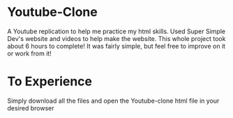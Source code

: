 # Youtube-Clone
A Youtube replication to help me practice my html skills. Used Super Simple Dev's website and videos to help make the website. This whole project took about 6 hours to complete! It was fairly simple, but feel free to improve on it or work from it!


# To Experience
Simply download all the files and open the Youtube-clone html file in your desired browser
